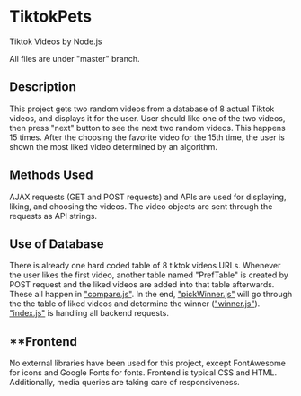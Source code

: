 # TiktokPets
Tiktok Videos by Node.js


All files are under "master" branch.


## **Description**

This project gets two random videos from a database of 8 actual Tiktok videos, and displays it for the user. User should like one of the two videos, then press "next" button to see the next two random videos. This happens 15 times. After the choosing the favorite video for the 15th time, the user is shown the most liked video determined by an algorithm. 


## **Methods Used**

AJAX requests (GET and POST requests) and APIs are used for displaying, liking, and choosing the videos. The video objects are sent through the requests as API strings.


## **Use of Database**

There is already one hard coded table of 8 tiktok videos URLs. Whenever the user likes the first video, another table named "PrefTable" is created by POST request and the liked videos are added into that table afterwards. These all happen in ["compare.js"](../master/public/compare.js). In the end, ["pickWinner.js"](../master/pickWinner.js) will go through the the table of liked videos and determine the winner (["winner.js"](../master/public/winner.js)). ["index.js"](../master/index.js) is handling all backend requests.


## **Frontend

No external libraries have been used for this project, except FontAwesome for icons and Google Fonts for fonts. Frontend is typical CSS and HTML. Additionally, media queries are taking care of responsiveness. 
